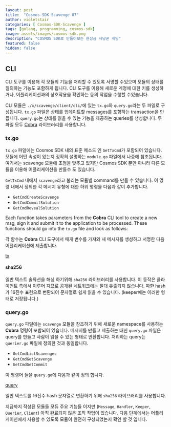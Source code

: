 ```yaml
---
layout: post
title:  "Cosmos-SDK Scavenge 07"
author: violetstair
categories: [ Cosmos-SDK-Scavenge ]
tags: [golang, programming, cosmos-sdk]
image: assets/images/cosmos-sdk.png
description: "COSMOS SDK로 만들어보는 현상금 사냥꾼 게임"
featured: false
hidden: false
---
```


## CLI

CLI 도구를 이용해 각 모듈의 기능을 처리할 수 있도록 서명할 수있으며 모듈의 상태를 질의하는 기능도 포함하게 됩니다.
CLI 도구를 이용해 새로운 계정에 대한 키를 생성하거나, 어플리케이션과의 상호작용을 확인하는 등의 작업을 수행할 수있습니다.

CLI 모듈은 `./x/scavenge/client/cli/`에 있는 `tx.go`와 `query.go`라는 두 파일로 구성됩니다.
`tx.go` 파일은 상태를 업데이트할 messages를 포함하는 transaction을 만듭니다.
`query.go`는 상태를 읽을 수 있는 기능을 제공하는 queries를 생성합니다.
두 파일 모두 [Cobra](https://github.com/spf13/cobra) 라이브러리를 사용합니다.

### tx.go

`tx.go` 파일에는 Cosmos SDK 내의 표준 메소드 인 `GetTxCmd`가 포함되어 있습니다.
모듈에 어떤 속성이 있는지 정확히 설명하는 `module.go` 파일에서 나중에 참조됩니다.
여기서는 scavenge 모듈에 초점을 맞추고 있지만 Cosmos SDK 뿐만 아니라 다른 모듈을 이용해 어플리케이션을 만들수 도 있습니다.

`GetTxCmd` 내에서 `scavenge`라고 불리는 모듈별 command를 만들 수 있습니다.
이 명령 내에서 정의한 각 메시지 유형에 대한 하위 명령을 다음과 같이 추가합니다.

* `GetCmdCreateScavenge`
* `GetCmdCommitSolution`
* `GetCmdRevealSolution`

Each function takes parameters from the **Cobra** CLI tool to create a new msg, sign it and submit it to the application to be processed.
These functions should go into the `tx.go` file and look as follows:

각 함수는 **Cobra** CLI 도구에서 매개 변수를 가져와 새 메시지를 생성하고 서명한 다음 어플리케이션에 제출합니다.

[tx](https://github.com/cosmos/sdk-tutorials/tree/master/scavenge/x/scavenge/client/cli/tx.go)

#### sha256

일반 텍스트 솔류션을 해싱 하기위해 `sha256` 라이브러리를 사용합니다.
이 동작은 클라이언트 측에서 이루어 지므로 공개된 네트워크에는 절대 유출되지 않습니다.
따한 hash가 16진수 표현으로 변환되어 문자열로 쉽게 읽을 수 있습니다. (keeper에는 이러한 형태로 저장됩니다.)

### query.go

`query.go` 파일에는 `scavenge` 모듈을 참조하기 위해 새로운 namespace를 사용하는 **Cobra** 명령이 포함되어 있습니다.
메시지를 만들고 제출하는 대신 `query.go` 파일은 query를 만들고 사람이 읽을 수 있는 형태로 반환합니다.
처리하는 query는 `querier.go` 파일에 정의한 것과 동일합니다.

* `GetCmdListScavenges`
* `GetCmdGetScavenge`
* `GetCmdGetCommit`

이 명령어 들을 `query.go`에 다음과 같이 정의 합니다.

[query](https://github.com/cosmos/sdk-tutorials/tree/master/scavenge/x/scavenge/client/cli/query.go)

일반 텍스트를 16진수 hash 문자열로 변환하기 위해 `sha256` 라이브러리를 사용합니다.

지금까지 작성된 모듈들 모듀 주요 기능들 이지만 (`Message`, `Handler`, `Keeper`, `Querier`, `Client`) 아직 완료되지 않은 조직 작업이 있습니다.
다음 단계에서는 어플리케이션에서 사용할 수 있도록 모듈이 완전히 구성되었는지 확인 할 것 입니다.

